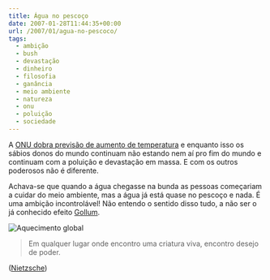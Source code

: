 ```yaml
---
title: Água no pescoço
date: 2007-01-28T11:44:35+00:00
url: /2007/01/agua-no-pescoco/
tags:
  - ambição
  - bush
  - devastação
  - dinheiro
  - filosofia
  - ganância
  - meio ambiente
  - natureza
  - onu
  - poluição
  - sociedade
---
```


A [ONU dobra previsão de aumento de temperatura][1] e enquanto isso os sábios donos do mundo continuam não estando nem aí pro fim do mundo e continuam com a poluição e devastação em massa. E com os outros poderosos não é diferente.

Achava-se que quando a água chegasse na bunda as pessoas começariam a cuidar do meio ambiente, mas a água já está quase no pescoço e nada. É uma ambição incontrolável! Não entendo o sentido disso tudo, a não ser o já conhecido efeito [Gollum][2].

![Aquecimento global](/wp-content/uploads/2007/01/kyoto.jpg)

> Em qualquer lugar onde encontro uma criatura viva, encontro desejo de poder.

([Nietzsche][3])

[1]: http://noticias.terra.com.br/ciencia/interna/0,,OI1374877-EI299,00.html
[2]: /2007/01/gollum-gollum/
[3]: http://pt.wikipedia.org/wiki/Nietzsche
